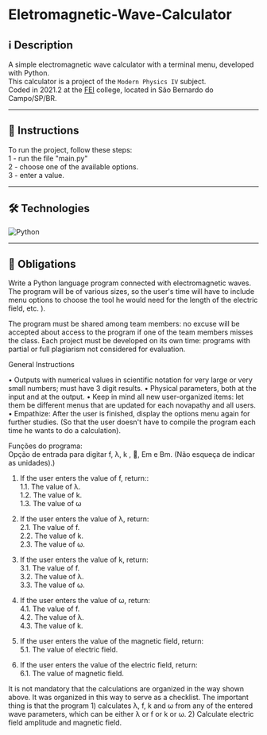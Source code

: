 # Eletromagnetic-Wave-Calculator

## ℹ️ Description

A simple electromagnetic wave calculator with a terminal menu, developed with Python.<br>
This calculator is a project of the `Modern Physics IV` subject.<br>
Coded in 2021.2 at the [FEI](https://portal.fei.edu.br/) college, located in São Bernardo do Campo/SP/BR.<br>

---

## 📝 Instructions

To run the project, follow these steps:<br>
1 - run the file "main.py"<br>
2 - choose one of the available options.<br>
3 - enter a value.<br>

---


## 🛠️ **Technologies**

![Python](https://img.shields.io/badge/-Python-05122A?style=flat&logo=python)&nbsp;

---

## 📃 Obligations

Write a Python language program connected with electromagnetic waves. The program will be of various sizes, so the user's time will have to include menu options to choose the tool he would need for the length of the electric field, etc. ).<br>

The program must be shared among team members: no excuse will be accepted about access to the program if one of the team members misses the class. Each project must be developed on its own time: programs with partial or full plagiarism not considered for evaluation.<br>

General Instructions <br>

• Outputs with numerical values ​​in scientific notation for very large or very small numbers; must have 3 digit results. • Physical parameters, both at the input and at the output. • Keep in mind all new user-organized items: let them be different menus that are updated for each novapathy and all users. • Empathize: After the user is finished, display the options menu again for further studies. (So ​​that the user doesn't have to compile the program each time he wants to do a calculation).

Funções do programa:<br>
Opção de entrada para digitar f, λ, k , , Em e Bm. (Não esqueça de indicar as unidades).)

1. If the user enters the value of f, return::
<br>1.1. The value of λ.
<br>1.2. The value of k.
<br>1.3. The value of ω

2. If the user enters the value of λ, return:
<br>2.1. The value of f.
<br>2.2. The value of k.
<br>2.3. The value of ω.

3. If the user enters the value of k, return:
<br>3.1. The value of f.
<br>3.2. The value of λ.
<br>3.3. The value of ω.

4. If the user enters the value of ω, return:
<br>4.1. The value of f.
<br>4.2. The value of λ.
<br>4.3. The value of k.

5. If the user enters the value of the magnetic field, return:
<br>5.1. The value of electric field.

6. If the user enters the value of the electric field, return:
<br>6.1. The value of magnetic field.

It is not mandatory that the calculations are organized in the way shown above. It was organized in this way to serve as a checklist. The important thing is that the program 1) calculates λ, f, k and ω from any of the entered wave parameters, which can be either λ or f or k or ω. 2) Calculate electric field amplitude and magnetic field.
<!---
---

Made by [**Ze Neto**](https://github.com/zejsneto/) 
--->
